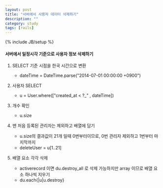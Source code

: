 ```yaml
---
layout: post
title: "서버에서 사용자 데이터 삭제하기"
description: ""
category: study
tags: [rails]
---
```

{% include JB/setup %}

#### 서버에서 일정시각 기준으로 사용자 정보 삭제하기

1. SELECT 기준 시점을 한국 시간으로 변환
    - dateTime = DateTime.parse("2014-07-01 00:00:00 +0900")

2. 사용자 SELECT
    - u = User.where(["created_at < ?_" , dateTime])

3. 개수 확인
    - u.size

4. 맨 처음 등록된 관리자는 제외하고 배열에 담기
    - u.size의 결과값이 21개 일때 0번부터이므로, 0번 관리자 제외하고 1번부터 마지막까지 
    - deleteUser = u[1..21]

5. 배열 요소 각각 삭제
    - activerecord 이면 du.destroy_all 로 삭제 가능하지만 array 이므로 배열 요소 하나씩 지우기
    - du.each{|u|u.destroy}